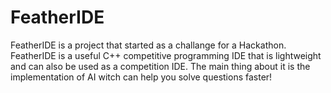 # FeatherIDE
FeatherIDE is a project that started as a challange for a Hackathon. FeatherIDE is a useful C++ competitive programming IDE that is lightweight and can also be used as a competition IDE. The main thing about it is the implementation of AI witch can help you solve questions faster!

